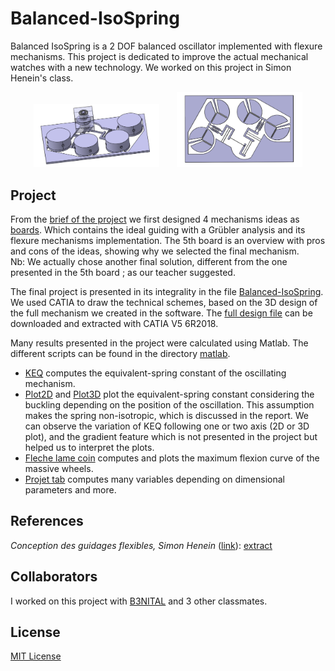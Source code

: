 # Balanced-IsoSpring
Balanced IsoSpring is a 2 DOF balanced oscillator implemented with flexure mechanisms. This project is dedicated to improve the actual mechanical watches with a new technology. We worked on this project in Simon Henein's class.

<p align="center">
  <img src="img/isospring-all.jpeg" width=40% height=40%>
  &nbsp; &nbsp; &nbsp;
  <img src="img/isospring-montage.jpeg" width=40% height=40%>
</p>

## Project
From the [brief of the project](projectbrief.pdf) we first designed 4 mechanisms ideas as [boards](boards). Which contains the ideal guiding with a Grübler analysis and its flexure mechanisms implementation. The 5th board is an overview with pros and cons of the ideas, showing why we selected the final mechanism.  
Nb: We actually chose another final solution, different from the one presented in the 5th board ; as our teacher suggested.

The final project is presented in its integrality in the file [Balanced-IsoSpring](Balanced-IsoSpring.pdf). We used CATIA to draw the technical schemes, based on the 3D design of the full mechanism we created in the software. The [full design file](IsoSpring-CATIA.stp) can be downloaded and extracted with CATIA V5 6R2018.

Many results presented in the project were calculated using Matlab. The different scripts can be found in the directory [matlab](matlab).  
- [KEQ](matlab/KEQ.m) computes the equivalent-spring constant of the oscillating mechanism.
- [Plot2D](matlab/Plot2D.m) and [Plot3D](matlab/Plot3D.m) plot the equivalent-spring constant considering the buckling depending on the position of the oscillation. This assumption makes the spring non-isotropic, which is discussed in the report. We can observe the variation of KEQ following one or two axis (2D or 3D plot), and the gradient feature which is not presented in the project but helped us to interpret the plots.
- [Fleche lame coin](matlab/fleche_lame_coin.m) computes and plots the maximum flexion curve of the massive wheels.
- [Projet tab](matlab/projet_tab.m) computes many variables depending on dimensional parameters and more.

## References
*Conception des guidages flexibles, Simon Henein* ([link](https://www.epflpress.org/product/666/9782889143368/conception-des-guidages-flexibles)): [extract](SimonHenein-extract.pdf)

## Collaborators
I worked on this project with [B3NITAL](https://github.com/B3NITAL) and 3 other classmates.

## License
[MIT License](LICENSE)
